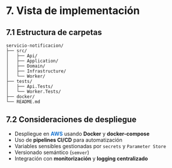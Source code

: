 # 7. Vista de implementación

## 7.1 Estructura de carpetas

```text
servicio-notificacion/
├── src/
│   ├── Api/
│   ├── Application/
│   ├── Domain/
│   ├── Infrastructure/
│   └── Worker/
├── tests/
│   ├── Api.Tests/
│   └── Worker.Tests/
├── docker/
└── README.md
```

## 7.2 Consideraciones de despliegue

- Despliegue en <span style="color:#1976d2"><b>AWS</b></span> usando <b>Docker</b> y <b>docker-compose</b>
- Uso de <b>pipelines CI/CD</b> para automatización
- Variables sensibles gestionadas por <code>secrets</code> y <code>Parameter Store</code>
- Versionado semántico (`semver`)
- Integración con <b>monitorización</b> y <b>logging centralizado</b>

